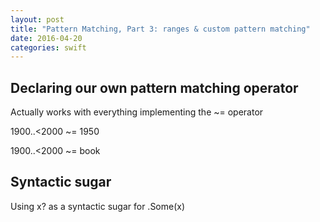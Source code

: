 ```yaml
---
layout: post
title: "Pattern Matching, Part 3: ranges & custom pattern matching"
date: 2016-04-20
categories: swift
---
```


## Declaring our own pattern matching operator

Actually works with everything implementing the ~= operator

1900..<2000 ~= 1950

1900..<2000 ~= book

## Syntactic sugar

Using x? as a syntactic sugar for .Some(x)

